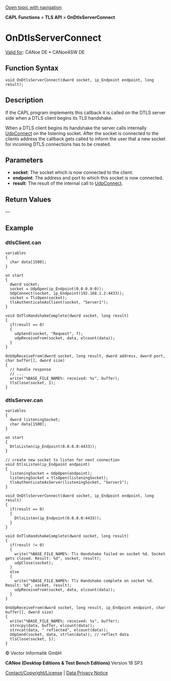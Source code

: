 [Open topic with navigation](../../../../../CANoeDEFamily.htm#Topics/CAPLFunctions/TLSAPI/EventProcedures/CAPLfunctionOnDtlsServerConnect.md)

**CAPL Functions** » **TLS API** » **OnDtlsServerConnect**

# OnDtlsServerConnect

[Valid for](../../../Shared/FeatureAvailability.md): CANoe DE • CANoe4SW DE

## Function Syntax

```plaintext
void OnDtlsServerConnect(dword socket, ip_Endpoint endpoint, long result);
```

## Description

If the CAPL program implements this callback it is called on the DTLS server side when a DTLS client begins its TLS handshake.

When a DTLS client begins its handshake the server calls internally [UdpConnect](../../TCPIPAPI/Functions/CAPLfunctionUDPConnect.md) on the listening socket. After the socket is connected to the clients address the callback gets called to inform the user that a new socket for incoming DTLS connections has to be created.

## Parameters

- **socket**: The socket which is now connected to the client.
- **endpoint**: The address and port to which this socket is now connected.
- **result**: The result of the internal call to [UdpConnect](../../TCPIPAPI/Functions/CAPLfunctionUDPConnect.md).

## Return Values

—

## Example

### dtlsClient.can

```plaintext
variables
{
  char data[1500];
}

on start
{
  dword socket;
  socket = UdpOpen(ip_Endpoint(0.0.0.0:0));
  UdpConnect(socket, ip_Endpoint(192.168.1.2:4433));
  socket = TlsOpen(socket);
  tlsAuthenticateAsClient(socket, "Server1");
}

void OnTlsHandshakeComplete(dword socket, long result)
{
  if(result == 0)
  {
    udpSend(socket, "Request", 7);
    udpReceiveFrom(socket, data, elcount(data));
  }
}

OnUdpReceiveFrom(dword socket, long result, dword address, dword port, char buffer[], dword size)
{
  // handle response
  // ...
  write("%BASE_FILE_NAME%: received: %s", buffer);
  tlsClose(socket, 1);
}
```

### dtlsServer.can

```plaintext
variables
{
  dword listeningSocket;
  char data[1500];
}

on start
{
  DtlsListen(ip_Endpoint(0.0.0.0:4433));
}

// create new socket to listen for next connection
void DtlsListen(ip_Endpoint endpoint)
{
  listeningSocket = UdpOpen(endpoint);
  listeningSocket = tlsOpen(listeningSocket);
  tlsAuthenticateAsServer(listeningSocket, "Server1");
}

void OnDtlsServerConnect(dword socket, ip_Endpoint endpoint, long result)
{
  if(result == 0)
  {
    DtlsListen(ip_Endpoint(0.0.0.0:4433));
  }
}

void OnTlsHandshakeComplete(dword socket, long result)
{
  if(result != 0)
  {
    write("%BASE_FILE_NAME%: Tls Handshake failed on socket %d. Socket gets closed. Result: %d", socket, result);
    udpClose(socket);
  }
  else
  {
    write("%BASE_FILE_NAME%: Tls Handshake complete on socket %d. Result: %d", socket, result);
    udpReceiveFrom(socket, data, elcount(data));
  }
}

OnUdpReceiveFrom(dword socket, long result, ip_Endpoint endpoint, char buffer[], dword size)
{
  write("%BASE_FILE_NAME%: received: %s", buffer);
  strncpy(data, buffer, elcount(data));
  strncat(data, " reflected", elcount(data));
  UdpSend(socket, data, strlen(data)); // reflect data
  tlsClose(socket, 1);
}
```

© Vector Informatik GmbH

**CANoe (Desktop Editions & Test Bench Editions)** Version 18 SP3

[Contact/Copyright/License](../../../Shared/ContactCopyrightLicense.md) | [Data Privacy Notice](https://www.vector.com/int/en/company/get-info/privacy-policy/)
